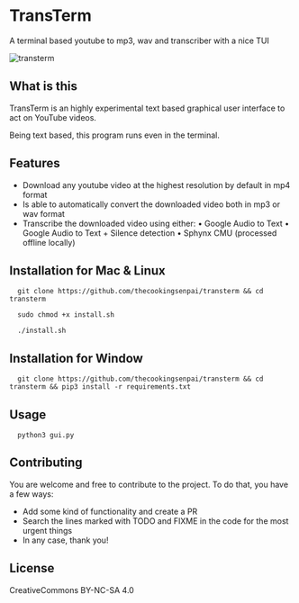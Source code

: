 # TransTerm
A terminal based youtube to mp3, wav and transcriber with a nice TUI

![transterm](https://i.imgur.com/Ly6ZWa6.png)


## What is this
TransTerm is an highly experimental text based graphical user interface to act on YouTube videos.

Being text based, this program runs even in the terminal.

## Features

- Download any youtube video at the highest resolution by default in mp4 format
- Is able to automatically convert the downloaded video both in mp3 or wav format
- Transcribe the downloaded video using either:
    • Google Audio to Text
    • Google Audio to Text + Silence detection
    • Sphynx CMU (processed offline locally)

## Installation for Mac & Linux

      git clone https://github.com/thecookingsenpai/transterm && cd transterm 

      sudo chmod +x install.sh

      ./install.sh

## Installation for Window

      git clone https://github.com/thecookingsenpai/transterm && cd transterm && pip3 install -r requirements.txt

## Usage

      python3 gui.py

## Contributing

You are welcome and free to contribute to the project. To do that, you have a few ways:

- Add some kind of functionality and create a PR
- Search the lines marked with TODO and FIXME in the code for the most urgent things
- In any case, thank you!


## License

CreativeCommons BY-NC-SA 4.0
